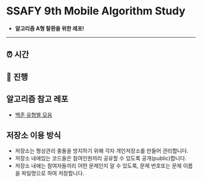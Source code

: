 # SSAFY 9th Mobile Algorithm Study
- __알고리즘 A형 탈환을 위한 레포!__
---
## ⏰ 시간
## 🔔 진행
## 알고리즘 참고 레포
- [백준 유형별 모음](https://github.com/tony9402/baekjoon)
## 저장소 이용 방식
- 저장소는 형상관리 충돌을 방지하기 위해 각자 개인저장소를 만들어 관리합니다.
- 저장소 내에있는 코드들은 참여인원끼리 공유할 수 있도록 공개(public)합니다.
- 저장소 내에는 참여자들끼리 어떤 문제인지 알 수 있도록, 문제 번호또는 문제 이름을 파일명으로 하여 저장합니다.